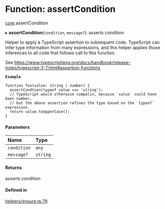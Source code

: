 # Function: assertCondition

[core](../modules/core.md).assertCondition

▸ **assertCondition**(`condition`, `message?`): asserts condition

Helper to apply a TypeScript assertion to subsequent code. TypeScript can infer
type information from many expressions, and this helper applies those inferences
to all code that follows call to this function.

See https://www.typescriptlang.org/docs/handbook/release-notes/typescript-3-7.html#assertion-functions

**`Example`**

```
function foo(value: string | number) {
  assertCondtion(typeof value === 'string');
  // TypeScript would otherwise compalin, because `value` could have been number,
  // but the above assertion refines the type based on the `typeof` expression.
  return value.toUpperCase();
}
```

#### Parameters

| Name | Type |
| :------ | :------ |
| `condition` | `any` |
| `message?` | `string` |

#### Returns

asserts condition

#### Defined in

[helpers/ensure.ts:79](https://github.com/coda/packs-sdk/blob/main/helpers/ensure.ts#L79)
